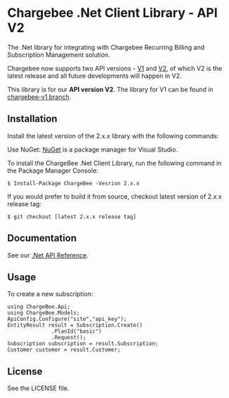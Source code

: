 # Chargebee .Net Client Library - API V2

The .Net library for integrating with Chargebee Recurring Billing and Subscription Management solution.

Chargebee now supports two API versions - [V1](https://apidocs.chargebee.com/docs/api/v1) and [V2](https://apidocs.chargebee.com/docs/api), of which V2 is the latest release and all future developments will happen in V2. 

This library is for our <b>API version V2</b>. The library for V1 can be found in [chargebee-v1 branch](https://github.com/chargebee/chargebee-dotnet/tree/chargebee-v1). 

## Installation

Install the latest version of the 2.x.x library with the following commands:

Use NuGet: [NuGet](https://nuget.org) is a package manager for Visual Studio.

To install the ChargeBee .Net Client Library, run the following command in the Package Manager Console:
	
	$ Install-Package ChargeBee -Vesrion 2.x.x

If you would prefer to build it from source, checkout latest version of 2.x.x release tag:
  
    $ git checkout [latest 2.x.x release tag]
  
## Documentation

See our [.Net API Reference](https://apidocs.chargebee.com/docs/api?lang=dotnet "API Reference").

## Usage

To create a new subscription:
  
    using ChargeBee.Api;
	using ChargeBee.Models;
	ApiConfig.Configure("site","api_key");
	EntityResult result = Subscription.Create()
                  .PlanId("basic")
				  .Request();
	Subscription subscription = result.Subscription;
	Customer customer = result.Customer;

## License

See the LICENSE file.
